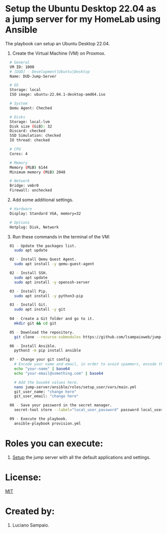 # Setup the Ubuntu Desktop 22.04 as a jump server for my HomeLab using Ansible

The playbook can setup an Ubuntu Desktop 22.04.

1. Create the Virtual Machine (VM) on Proxmox.
```bash
  # General
  VM ID: 1000
  # [DUD] - Development|Ubuntu|Desktop
  Name: DUD-Jump-Server

  # OS
  Storage: local
  ISO image: ubuntu-22.04.1-desktop-amd64.iso

  # System
  Qemu Agent: Cheched

  # Disks
  Storage: local-lvm
  Disk size (GiB): 32
  Discard: checked
  SSD Simulation: checked
  IO thread: checked

  # CPU
  Cores: 4

  # Memory
  Memory (MiB) 6144
  Minimum memory (MiB) 2048

  # Network
  Bridge: vmbr0
  Firewall: unchecked
```

2. Add some additional settings.
```bash
  # Hardware
  Display: Standard VGA, memory=32

  # Options
  Hotplug: Disk, Network
```

3. Run these commands in the terminal of the VM:
```bash
  01 - Update the packages list.
    sudo apt update

  02 - Install Qemu Quest Agent.
    sudo apt install -y qemu-guest-agent

  02 - Install SSH.
    sudo apt update
    sudo apt install -y openssh-server

  03 - Install Pip.
    sudo apt install -y python3-pip

  03 - Install Git.
    sudo apt install -y git
  
  04 - Create a Git folder and go to it.
    mkdir git && cd git

  05 - Download the repository.
    git clone --recurse-submodules https://github.com/lsampaioweb/jump-server.git

  06 - Install Ansible.
    python3 -m pip install ansible

  07 - Change your git config
    # Encode your name and email, in order to avoid spammers, encode them in base64.
    echo "your-name" | base64
    echo "your-email@something.com" | base64

    # Add the base64 values here.
    nano jump-server/ansible/roles/setup_user/vars/main.yml
    git_user_name: "change here"
    git_user_email: "change here"

  08 - Save your password in the secret manager.
    secret-tool store --label="local_user_password" password local_user_password

  09 - Execute the playbook.
    ansible-playbook provision.yml
```

# Roles you can execute:
1. [Setup](roles/setup-machine/README.md) the jump server with all the default applications and settings.

# License:

[MIT](LICENSE "MIT License")

# Created by: 

1. Luciano Sampaio.
